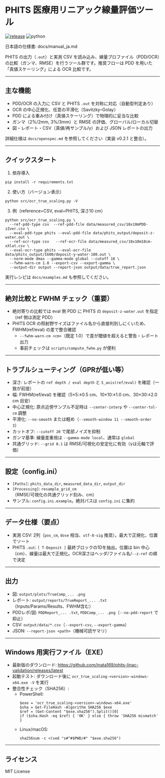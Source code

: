 ﻿# PHITS 医療用リニアック線量評価ツール

[![release](https://img.shields.io/github/v/release/inata169/phits-linac-validation?include_prereleases&label=release)](https://github.com/inata169/phits-linac-validation/releases/latest)
![python](https://img.shields.io/badge/python-%3E%3D3.9-blue)

日本語の仕様書: docs/manual_ja.md

PHITS の出力（`.out`）と実測 CSV を読み込み、線量プロファイル（PDD/OCR）の比較（ガンマ、RMSE）を行うツール群です。推奨フローは PDD を用いた「真値スケーリング」による OCR 比較です。

---

## 主な機能
- PDD/OCR の入力に CSV と PHITS `.out` を対称に対応（自動型判定あり）
- OCR の中心正規化、任意の平滑化（Savitzky–Golay）
- PDD による重み付け（真値スケーリング）で物理的に妥当な比較
- ガンマ（2%/2mm, 3%/3mm）と RMSE の評価、グローバル/ローカル切替
- 図・レポート・CSV（真値/再サンプル/γ）および JSON レポートの出力

詳細仕様は `docs/openspec.md` を参照してください（実装 v0.2.1 と整合）。

---

## クイックスタート
1) 依存導入
```
pip install -r requirements.txt
```
2) 使い方（バージョン表示）
```
python src/ocr_true_scaling.py -V
```
3) 例（reference=CSV, eval=PHITS, 深さ10 cm）
```
python src/ocr_true_scaling.py \
  --ref-pdd-type csv  --ref-pdd-file data/measured_csv/10x10mPDD-zZver.csv \
  --eval-pdd-type phits --eval-pdd-file data/phits_output/deposit-z-water.out \
  --ref-ocr-type csv   --ref-ocr-file data/measured_csv/10x10m10cm-xXlat.csv \
  --eval-ocr-type phits --eval-ocr-file data/phits_output/I600/deposit-y-water-100.out \
  --norm-mode dmax --gamma-mode global --cutoff 10 \
  --fwhm-warn-cm 1.0 --export-csv --export-gamma \
  --output-dir output --report-json output/data/true_report.json
```

実行レシピは `docs/examples.md` も参照してください。

---

## 絶対比較と FWHM チェック（重要）
- 絶対寄りの比較では eval 側 PDD に PHITS の `deposit-z-water.out` を指定（ref 側は測定 PDD）
- PHITS OCR の照射野サイズはファイル名から直接判別しにくいため、FWHM(ref/eval) の差で整合確認
  - `--fwhm-warn-cm <cm>`（既定 1.0）で差が閾値を超えると警告・レポート出力
  - 事前チェックは `scripts/compute_fwhm.py` が便利

---

## トラブルシューティング（GPRが低い等）
- 深さ: レポートの `ref depth / eval depth` と `S_axis(ref/eval)` を確認（一致が前提）
- 幅: FWHM(ref/eval) を確認（5×5:±0.5 cm、10×10:±1.0 cm、30×30:±2.0 cm 目安）
- 中心正規化: 原点近傍サンプル不足時は `--center-interp` や `--center-tol-cm` 調整
- 平滑化: `--no-smooth` または軽め（`--smooth-window 11 --smooth-order 3`）
- カットオフ: `--cutoff 20` で尾部ノイズを抑制
- ガンマ基準: 線量差重視は `--gamma-mode local`、通常は `global`
- 共通グリッド: `--grid 0.1` は RMSE/可視化の安定化に有効（γは元軸で評価）

---

## 設定（config.ini）
- `[Paths]`: `phits_data_dir`, `measured_data_dir`, `output_dir`
- `[Processing]`: `resample_grid_cm`（RMSE/可視化の共通グリッド刻み、cm）
- サンプル: `config.ini.example`。絶対パスは `config.ini` に集約

---

## データ仕様（要点）
- 実測 CSV: 2列（`pos_cm`, `dose` 相当、`utf-8-sig` 推奨）。最大で正規化、位置でソート
- PHITS `.out`: `[ T-Deposit ]` 最終ブロックの1Dを抽出。位置は bin 中心（cm）、線量は最大で正規化。OCR深さはヘッダ/ファイル名/`--z-ref` の順で決定

---

## 出力
- 図: `output/plots/TrueComp_... .png`
- レポート: `output/reports/TrueReport_... .txt`（Inputs/Params/Results、FWHM含む）
- PDDレポ/図: `PDDReport_... .txt`, `PDDComp_... .png`（`--no-pdd-report` で抑止）
- CSV: `output/data/*.csv`（`--export-csv`, `--export-gamma`）
- JSON: `--report-json <path>`（機械可読サマリ）

---

## Windows 用実行ファイル（EXE）
- 最新版のダウンロード: https://github.com/inata169/phits-linac-validation/releases/latest
- 起動テスト: ダウンロード後に `ocr_true_scaling-<version>-windows-x64.exe -V` を実行
- 整合性チェック（SHA256）:
  - PowerShell:
    ```
    $exe = 'ocr_true_scaling-<version>-windows-x64.exe'
    $sha = Get-FileHash -Algorithm SHA256 $exe
    $ref = (Get-Content "$exe.sha256").Split()[0]
    if ($sha.Hash -eq $ref) { 'OK' } else { throw 'SHA256 mismatch' }
    ```
  - Linux/macOS:
    ```
    sha256sum -c <(sed "s#^#$PWD/#" "$exe.sha256")
    ```

---

## ライセンス
MIT License
